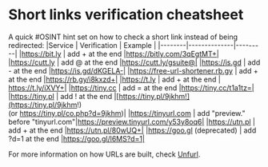 # Short links verification cheatsheet

A quick #OSINT hint set on how to check a short link instead of being redirected:
|Service | Verification | Example |
|--------|--------------|---------|
|https://bit.ly  | add + at the end |https://bitly.com/3qEgtMT+|
|https://cutt.ly | add @ at the end |https://cutt.ly/gsuite@|
|https://is.gd | add - at the end |https://is.gd/dKGELA-|
|https://free-url-shortener.rb.gy | add + at the end |https://rb.gy/i8kxzd+|
|https://t.ly | add + at the end | https://t.ly/iXVY+|
|https://tiny.cc | add = at the end |https://tiny.cc/t1a1tz=|
|https://tiny.pl | add ! at the end |[https://tiny.pl/9jkhm!](https://tiny.pl/9jkhm!) <br />(or https://tiny.pl/co.php?d=9jkhm)|
|https://tinyurl.com | add "preview." before "tinyurl.com"|https://preview.tinyurl.com/y53y8oq6|
|https://utn.pl | add + at the end |https://utn.pl/80wUQ+|
|https://goo.gl (deprecated) | add ?d=1 at the end |https://goo.gl/l6MS?d=1|

For more information on how URLs are built, check [Unfurl](https://dfir.blog/unfurl).
